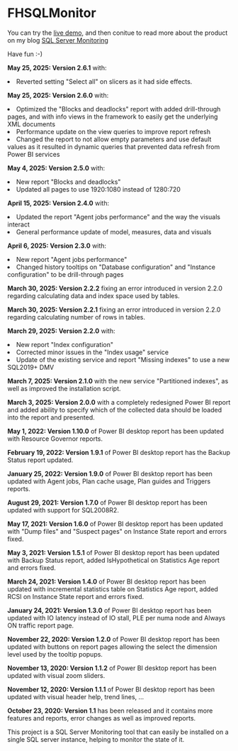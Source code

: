 # FHSQLMonitor
You can try the [live demo](https://app.powerbi.com/view?r=eyJrIjoiMDQ2MDQ3ZjQtOGY1Ni00N2UzLTgzOTQtYTliMTkwMDkyZjk5IiwidCI6IjczYzA3MDE0LTAyYzEtNDVkMy04NWFiLTI0NDA1MzU3ZDUyYSIsImMiOjl9), and then conitue to read more about the product on my blog [SQL Server Monitoring](https://www.haurumit.dk/sql-server-monitoring)

Have fun :-)
<p>
<b>May 25, 2025: Version 2.6.1</b> with:</br>
<li>Reverted setting "Select all" on slicers as it had side effects.</li>
</p>
<p>
<b>May 25, 2025: Version 2.6.0</b> with:</br>
<li>Optimized the "Blocks and deadlocks" report with added drill-through pages, and with info views in the framework to easily get the underlying XML documents</li>
<li>Performance update on the view queries to improve report refresh</li>
<li>Changed the report to not allow empty parameters and use default values as it resulted in dynamic queries that prevented data refresh from Power BI services</li>
</p>
<p>
<b>May 4, 2025: Version 2.5.0</b> with:</br>
<li>New report "Blocks and deadlocks"</li>
<li>Updated all pages to use 1920:1080 instead of 1280:720</li>
</p>
<p>
<b>April 15, 2025: Version 2.4.0</b> with:</br>
<li>Updated the report "Agent jobs performance" and the way the visuals interact</li>
<li>General performance update of model, measures, data and visuals</li>
</p>
<p>
<b>April 6, 2025: Version 2.3.0</b> with:</br>
<li>New report "Agent jobs performance"</li>
<li>Changed history tooltips on "Database configuration" and "Instance configuration" to be drill-through pages</li>
</p>
<p>
<b>March 30, 2025: Version 2.2.2</b> fixing an error introduced in version 2.2.0 regarding calculating data and index space used by tables.
</p>
<p>
<p>
<b>March 30, 2025: Version 2.2.1</b> fixing an error introduced in version 2.2.0 regarding calculating number of rows in tables.
</p>
<p>
<b>March 29, 2025: Version 2.2.0</b> with:</br>
<li>New report "Index configuration"</li>
<li>Corrected minor issues in the "Index usage" service</li>
<li>Update of the existing service and report "Missing indexes" to use a new SQL2019+ DMV</li>
</p>
<p>
<b>March 7, 2025: Version 2.1.0</b> with the new service "Partitioned indexes", as well as improved the installation script.
</p>
<p>
<b>March 3, 2025: Version 2.0.0</b> with a completely redesigned Power BI report and added ability to specify which of the collected data should be loaded into the report and presented.
</p>
<p>
<b>May 1, 2022: Version 1.10.0</b> of Power BI desktop report has been updated with Resource Governor reports.
</p>
<p>
<b>February 19, 2022: Version 1.9.1</b> of Power BI desktop report has the Backup Status report updated.
</p>
<p>
<b>January 25, 2022: Version 1.9.0</b> of Power BI desktop report has been updated with Agent jobs, Plan cache usage, Plan guides and Triggers reports.
</p>
<p>
<b>August 29, 2021: Version 1.7.0</b> of Power BI desktop report has been updated with support for SQL2008R2.
</p>
<p>
<b>May 17, 2021: Version 1.6.0</b> of Power BI desktop report has been updated with "Dump files" and "Suspect pages" on Instance State report and errors fixed.
</p>
<p>
<b>May 3, 2021: Version 1.5.1</b> of Power BI desktop report has been updated with Backup Status report, added IsHypothetical on Statistics Age report and errors fixed.
</p>
<p>
<b>March 24, 2021: Version 1.4.0</b> of Power BI desktop report has been updated with incremental statistics table on Statistics Age report, added RCSI on Instance State report and errors fixed.
</p>
<p>
<b>January 24, 2021: Version 1.3.0</b> of Power BI desktop report has been updated with IO latency instead of IO stall, PLE per numa node and Always ON traffic report page.
</p>
<p>
<b>November 22, 2020: Version 1.2.0</b> of Power BI desktop report has been updated with buttons on report pages allowing the select the dimension level used by the tooltip popups.
</p>
<p>
<b>November 13, 2020: Version 1.1.2</b> of Power BI desktop report has been updated with visual zoom sliders.
</p>
<p>
<b>November 12, 2020: Version 1.1.1</b> of Power BI desktop report has been updated with visual header help, trend lines, ...
</p>
<p>
<b>October 23, 2020: Version 1.1</b> has been released and it contains more features and reports, error changes as well as improved reports.
</p>
<p>
This project is a SQL Server Monitoring tool that can easily be installed on a single SQL server instance, helping to monitor the state of it.
</p>
